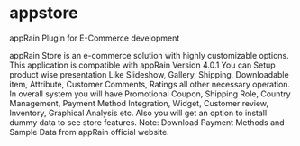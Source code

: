 # appstore
appRain Plugin for E-Commerce development

appRain Store is an e-commerce solution with highly customizable options. This application is compatible with appRain Version 4.0.1 You can Setup product wise presentation Like Slideshow, Gallery, Shipping, Downloadable item, Attribute, Customer Comments, Ratings all other necessary operation. In overall system you will have Promotional Coupon, Shipping Role, Country Management, Payment Method Integration, Widget, Customer review, Inventory, Graphical Analysis etc. Also you will get an option to install dummy data to see store features. Note: Download Payment Methods and Sample Data from appRain official website.

